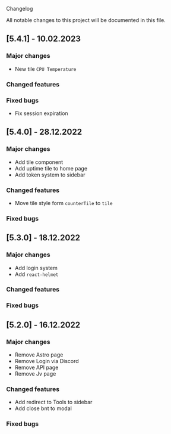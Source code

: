 Changelog

All notable changes to this project will be documented in this file.

## [5.4.1] - 10.02.2023

### Major changes

- New tile `CPU Temperature`

### Changed features

### Fixed bugs

- Fix session expiration

## [5.4.0] - 28.12.2022

### Major changes

- Add tile component
- Add uptime tile to home page
- Add token system to sidebar

### Changed features

- Move tile style form `counterTile` to `tile`

### Fixed bugs

## [5.3.0] - 18.12.2022

### Major changes

- Add login system
- Add `react-helmet`

### Changed features

### Fixed bugs

## [5.2.0] - 16.12.2022

### Major changes

- Remove Astro page
- Remove Login via Discord
- Remove API page
- Remove Jv page

### Changed features

- Add redirect to Tools to sidebar
- Add close bnt to modal

### Fixed bugs
